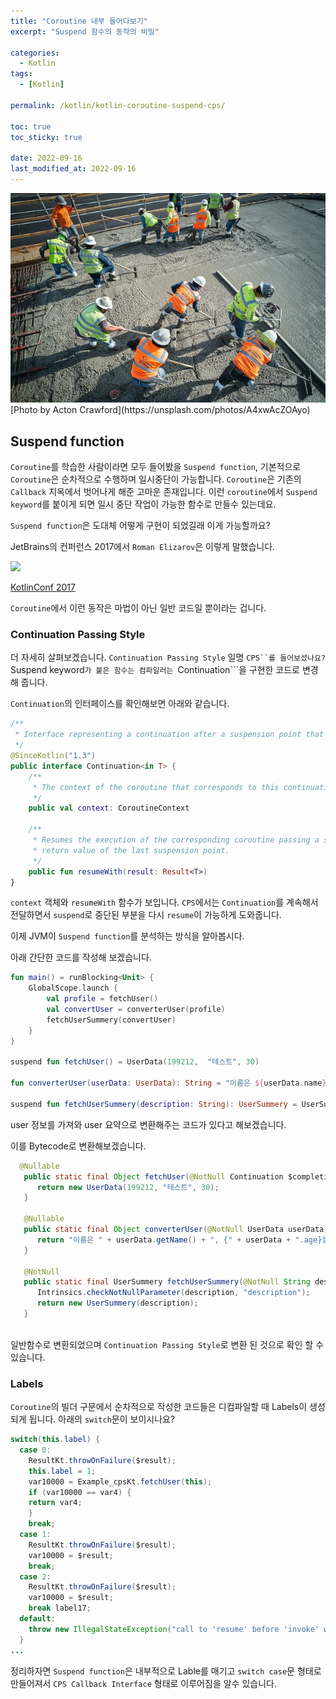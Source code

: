```yaml
---
title: "Coroutine 내부 들어다보기"
excerpt: "Suspend 함수의 동작의 비밀"

categories:
  - Kotlin
tags:
  - [Kotlin]

permalink: /kotlin/kotlin-coroutine-suspend-cps/

toc: true
toc_sticky: true

date: 2022-09-16
last_modified_at: 2022-09-16
---
```


<img src="/assets/images/posts_img/kotlin-coroutine-suspend-cps/acton-crawford-A4xwAcZOAyo-unsplash.jpg" width="600">
[Photo by Acton Crawford](https://unsplash.com/photos/A4xwAcZOAyo)


## Suspend function 
```Coroutine```를 학습한 사람이라면 모두 들어봤을 ```Suspend function```,
기본적으로 ```Coroutine```은 순차적으로 수행하며 일시중단이 가능합니다. ```Coroutine```은 기존의 ```Callback``` 지옥에서 벗어나게 해준 고마운 존재입니다. 이런 ```coroutine```에서 ```Suspend keyword```를 붙이게 되면 일시 중단 작업이 가능한 함수로 만들수 있는데요.

```Suspend function```은 도대체 어떻게 구현이 되었길래 이게 가능할까요? 

JetBrains의 컨퍼런스 2017에서 ```Roman Elizarov```은 이렇게 말했습니다. 

<img src="/assets/images/posts_img/kotlin-coroutine-suspend-cps/kotlinConf2017_roman_elizarov.png" width="600">

[KotlinConf 2017](https://youtu.be/YrrUCSi72E8)

```Coroutine```에서 이런 동작은 마법이 아닌 일반 코드일 뿐이라는 겁니다. 

### Continuation Passing Style

더 자세히 살펴보겠습니다. ```Continuation Passing Style``` 일명 ```CPS``를 들어보셨나요? ```Suspend keyword```가 붙은 함수는 컴파일러는 ```Continuation```을 구현한 코드로 변경해 줍니다. 

```Continuation```의 인터페이스를 확인해보면 아래와 같습니다.

```kotlin
/**
 * Interface representing a continuation after a suspension point that returns a value of type `T`.
 */
@SinceKotlin("1.3")
public interface Continuation<in T> {
    /**
     * The context of the coroutine that corresponds to this continuation.
     */
    public val context: CoroutineContext

    /**
     * Resumes the execution of the corresponding coroutine passing a successful or failed [result] as the
     * return value of the last suspension point.
     */
    public fun resumeWith(result: Result<T>)
}
``` 

```context``` 객체와 ```resumeWith``` 함수가 보입니다. ```CPS```에서는 ```Continuation```를 계속해서 전달하면서 
```suspend```로 중단된 부분을 다시 ```resume```이 가능하게 도와줍니다. 

이제 JVM이 ```Suspend function```를 분석하는 방식을 알아봅시다. 


아래 간단한 코드를 작성해 보겠습니다. 

```kotlin
fun main() = runBlocking<Unit> {
    GlobalScope.launch {
        val profile = fetchUser()
        val convertUser = converterUser(profile)
        fetchUserSummery(convertUser)
    }
}

suspend fun fetchUser() = UserData(199212,  "테스트", 30)

fun converterUser(userData: UserData): String = "이름은 ${userData.name}, {$userData.age}살 입니다."

suspend fun fetchUserSummery(description: String): UserSummery = UserSummery(description)
```

user 정보를 가져와 user 요약으로 변환해주는 코드가 있다고 해보겠습니다. 

이를 Bytecode로 변환해보겠습니다.

```java
  @Nullable
   public static final Object fetchUser(@NotNull Continuation $completion) {
      return new UserData(199212, "테스트", 30);
   }

   @Nullable
   public static final Object converterUser(@NotNull UserData userData, @NotNull Continuation $completion) {
      return "이름은 " + userData.getName() + ", {" + userData + ".age}살 입니다.";
   }

   @NotNull
   public static final UserSummery fetchUserSummery(@NotNull String description) {
      Intrinsics.checkNotNullParameter(description, "description");
      return new UserSummery(description);
   }
   
```
일반함수로 변환되었으며 ```Continuation Passing Style```로 변환 된 것으로 확인 할 수 있습니다. 


### Labels

```Coroutine```의 빌더 구문에서 순차적으로 작성한 코드들은 디컴파일할 때 Labels이 생성되게 됩니다.
아래의  ```switch```문이 보이시나요?

```java
switch(this.label) {
  case 0:
    ResultKt.throwOnFailure($result);
    this.label = 1;
    var10000 = Example_cpsKt.fetchUser(this);
    if (var10000 == var4) {
    return var4;
    }
    break;
  case 1:
    ResultKt.throwOnFailure($result);
    var10000 = $result;
    break;
  case 2:
    ResultKt.throwOnFailure($result);
    var10000 = $result;
    break label17;
  default:
    throw new IllegalStateException("call to 'resume' before 'invoke' with coroutine");
  }
...
```

정리하자면 ```Suspend function```은 내부적으로 Lable를 매기고 ```switch case```문 형태로 만들어져서 
```CPS Callback Interface``` 형태로 이루어짐을 알수 있습니다. 
